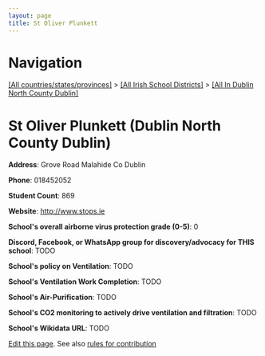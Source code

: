 ```yaml
---
layout: page
title: St Oliver Plunkett
---
```

# Navigation

[[All countries/states/provinces]](../../..) > [[All Irish School Districts]](../..) > [[All In Dublin North County Dublin]](..)

# St Oliver Plunkett (Dublin North County Dublin)

**Address**: Grove Road Malahide Co Dublin

**Phone**: 018452052

**Student Count**: 869

**Website**: <http://www.stops.ie>

**School's overall airborne virus protection grade (0-5)**: 0

**Discord, Facebook, or WhatsApp group for discovery/advocacy for THIS school**: TODO

**School's policy on Ventilation**: TODO

**School's Ventilation Work Completion**: TODO

**School's Air-Purification**: TODO

**School's CO2 monitoring to actively drive ventilation and filtration**: TODO

**School's Wikidata URL**: TODO


[Edit this page](https://github.com/ventilate-schools/Ireland/edit/main/./Dublin_North_County_Dublin/St_Oliver_Plunkett.md). See also [rules for contribution](../../../contribution-rules/)